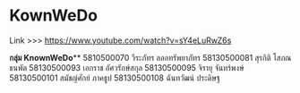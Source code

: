 # KownWeDo

Link >>> https://www.youtube.com/watch?v=sY4eLuRwZ6s

**********กลุ่ม KnownWeDo************
5810500070 วีระภัทร ลออทรัพยาภัทร
58130500081 สุรกิติ โสภณธนพัต
58130500093 เอกราช อัศวรักษ์สกุล
58130500095 จิรายุ จันทร์พงษ์
58130500101 สมัชญ์ศักย์ ภาคธูป
58130500108 ฉันทวัฒน์ ประดิษฐ
